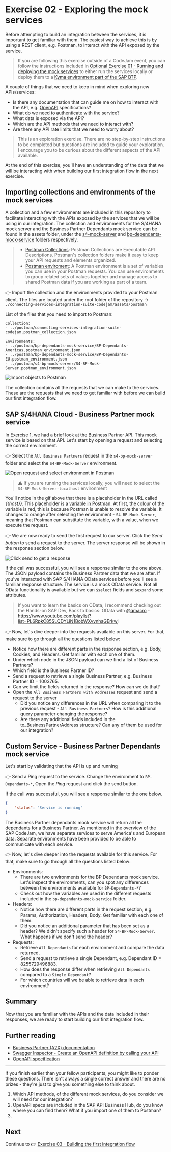 # Exercise 02 - Exploring the mock services

Before attempting to build an integration between the services, it is important to get familiar with them. The easiest way to achieve this is by using a REST client, e.g. Postman, to interact with the API exposed by the service. 

> If you are following this exercise outside of a CodeJam event, you can follow the instructions included in [Optional Exercise 01 - Running and deploying the mock services](../optional-01-deploy-mock-services/README.md) to either run the services locally or deploy them to a [Kyma environment part of the SAP BTP](https://discovery-center.cloud.sap/serviceCatalog/kyma-runtime?region=all).

A couple of things that we need to keep in mind when exploring new APIs/services:
- Is there any documentation that can guide me on how to interact with the API, e.g. [OpenAPI](https://www.openapis.org/) specifications?
- What do we need to authenticate with the service?
- What data is exposed via the API?
- Which are the API methods that we need to interact with?
- Are there any API rate limits that we need to worry about?

> This is an exploration exercise. There are no step-by-step instructions to be completed but questions are included to guide your exploration. I encourage you to be curious about the different aspects of the API available.

At the end of this exercise, you'll have an understanding of the data that we will be interacting with when building our first integration flow in the next exercise.

## Importing collections and environments of the mock services

A collection and a few environments are included in this repository to facilitate interacting with the APIs exposed by the services that we will be using in our integration. The collection and environments for the S/4HANA mock server and the Business Partner Dependants mock service can be found in the assets folder, under the [s4-mock-server](assets/s4-mock-server/) and [bp-dependants-mock-service](assets/bp-dependants-mock-service/) folders respectively.

> - [Postman Collections](https://www.postman.com/collection/): Postman Collections are Executable API Descriptions. Postman's collection folders make it easy to keep your API requests and elements organized. 
> - [Postman enviroment](https://learning.postman.com/docs/sending-requests/managing-environments/): A Postman environment is a set of variables you can use in your Postman requests. You can use environments to group related sets of values together and manage access to shared Postman data if you are working as part of a team.

👉 Import the collection and the environments provided to your Postman client. The files are located under the root folder of the repository -> `./connecting-services-integration-suite-codejam/assets/postman`

List of the files that you need to import to Postman:
```
Collection:
- ../postman/connecting-services-integration-suite-codejam.postman_collection.json

Environments:
- ../postman/bp-dependants-mock-service/BP-Dependants-Americas.postman_environment.json
- ../postman/bp-dependants-mock-service/BP-Dependants-EU.postman_environment.json
- ../postman/s4-bp-mock-server/S4-BP-Mock-Server.postman_environment.json
```

![Import objects to Postman](assets/import-objects-to-Postman.gif)

The collection contains all the requests that we can make to the services. These are the requests that we need to get familiar with before we can build our first integration flow. 

## SAP S/4HANA Cloud - Business Partner mock service

In Exercise 1, we had a brief look at the Business Partner API. This mock service is based on that API. Let's start by opening a request and selecting the correct environment.

👉 Select the `All Business Partners` request in the `s4-bp-mock-server` folder and select the `S4-BP-Mock-Server` environment. 

![Open request and select environment in Postman](assets/open-request-and-select-environment.gif)

> ⚠️ If you are running the services locally, you will need to select the `S4-BP-Mock-Server-localhost` environment

You'll notice in the gif above that there is a placeholder in the URL called *{{host}}*. This placeholder is a [variable in Postman](https://learning.postman.com/docs/sending-requests/variables/). At first, the colour of the variable is red, this is because Postman is unable to resolve the variable. It changes to orange after selecting the environment - `S4-BP-Mock-Server`, meaning that Postman can substitute the variable, with a value, when we execute the request.

👉 We are now ready to send the first request to our server. Click the *Send button* to send a request to the server. The server response will be shown in the response section below. 

![Click send to get a response](assets/click-send-to-get-response.gif)

If the call was successful, you will see a response similar to the one above. The JSON payload contains the Business Partner data that we are after. If you've interacted with SAP S/4HANA OData services before you'll see a familiar response structure. The service is a mock OData service. Not all OData functionality is available but we can `$select` fields and `$expand` some attributes.

> If you want to learn the basics on OData, I recommend checking out the Hands-on SAP Dev, Back to basics: OData with [@qmacro](https://people.sap.com/dj.adams.sap) - https://www.youtube.com/playlist?list=PL6RpkC85SLQDYLiN1BobWXvvnhaGErkwj

👉 Now, let's dive deeper into the requests available on this server. For that, make sure to go through all the questions listed below:
- Notice how there are different parts in the response section, e.g. Body, Cookies, and Headers. Get familiar with each one of them.
- Under which node in the JSON payload can we find a list of Business Partners?
- Which field is the Business Partner ID?
- Send a request to retrieve a single Business Partner, e.g. Business Partner ID = 1003765.
- Can we limit the fields returned in the response? How can we do that?
- Open the `All Business Partners with Addresses` request and send a request to the server
  - Did you notice any differences in the URL when comparing it to the previous request - `All Business Partners`? How is this additional query parameter changing the response?
  - Are there any additional fields included in the to_BusinessPartnerAddress structure? Can any of them be used for our integration?

## Custom Service - Business Partner Dependants mock service

Let's start by validating that the API is up and running 

👉 Send a Ping request to the service. Change the environment to `BP-Dependants-*`, Open the *Ping* request and click the send button.

If the call was successful, you will see a response similar to the one below.

```json
{
    "status": "Service is running"
}
```

The Business Partner dependants mock service will return all the dependants for a Business Partner. As mentioned in the overview of the SAP CodeJam, we have separate services to serve America's and European data. Separate environments have been provided to be able to communicate with each service.

👉 Now, let's dive deeper into the requests available for this service. For that, make sure to go through all the questions listed below:
- Environments:
  - There are two environments for the BP Dependants mock service. Let's inspect the environments, can you spot any differences between the environments available for `BP-Dependants-*`?
  - Check out how the variables are used in the different requests included in the `bp-dependants-mock-service` folder.
- Headers:
  - Notice how there are different parts in the request section, e.g. Params, Authorization, Headers, Body. Get familiar with each one of them.
  - Did you notice an additional parameter that has been set as a header? We didn't specify such a header for `S4-BP-Mock-Server`. What happens if we don't send the header? 
- Requests:
  - Retrieve `All Dependants` for each environment and compare the data returned.
  - Send a request to retrieve a single Dependant, e.g. Dependant ID = 8255729496883.
  - How does the response differ when retrieving `All Dependants` compared to a `Single Dependant`?
  - For which countries will we be able to retrieve data in each environment?    


## Summary

Now that you are familiar with the APIs and the data included in their responses, we are ready to start building our first integration flow.

## Further reading

* [Business Partner (A2X) documentation](https://help.sap.com/docs/SAP_S4HANA_CLOUD/3c916ef10fc240c9afc594b346ffaf77/85043858ea0f9244e10000000a4450e5.html?locale=en-US)
* [Swagger Inspector - Create an OpenAPI definition by calling your API](https://swagger.io/docs/swagger-inspector/how-to-create-an-openapi-definition-using-swagger/)
* [OpenAPI specification](https://spec.openapis.org/oas/latest.html)

---

If you finish earlier than your fellow participants, you might like to ponder these questions. There isn't always a single correct answer and there are no prizes - they're just to give you something else to think about.

1. Which API methods, of the different mock services, do you consider we will need for our integration?
2. OpenAPI specs are included in the SAP API Business Hub, do you know where you can find them? What if you import one of them to Postman?
3. 

## Next

Continue to 👉 [Exercise 03 - Building the first integration flow](../03-build-first-integration-flow/README.md)